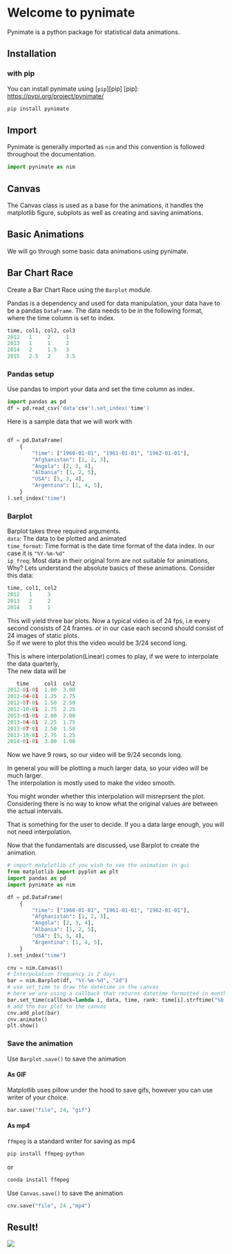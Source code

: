 # Welcome to pynimate
Pynimate is a python package for statistical data animations.

## Installation
### with pip

You can install pynimate using [`pip`][pip]
  [pip]: https://pypi.org/project/pynimate/
``` sh
pip install pynimate
```

## Import
Pynimate is generally imported as `nim` and this convention is followed throughout the documentation.
``` python
import pynimate as nim
```

## Canvas
The Canvas class is used as a base for the animations, it handles the matplotlib figure, subplots
as well as creating and saving animations.

## Basic Animations
We will go through some basic data animations using pynimate.

## Bar Chart Race
Create a Bar Chart Race using the `Barplot` module.

Pandas is a dependency and used for data manipulation, your data have to be a pandas `DataFrame`.
The data needs to be in the following format,  
where the time column is set to index.
```python
time, col1, col2, col3
2012   1     2     1
2013   1     1     2
2014   2     1.5   3
2015   2.5   2     3.5
```
### Pandas setup
Use pandas to import your data and set the time column as index.
```python 
import pandas as pd
df = pd.read_csv('data'csv').set_index('time')
```

Here is a sample data that we will work with
```py

df = pd.DataFrame(
    {
        "time": ["1960-01-01", "1961-01-01", "1962-01-01"],
        "Afghanistan": [1, 2, 3],
        "Angola": [2, 3, 4],
        "Albania": [1, 2, 5],
        "USA": [5, 3, 4],
        "Argentina": [1, 4, 5],
    }
).set_index("time")
```
### Barplot
Barplot takes three required arguments.    
`data`: The data to be plotted and animated  
`time_format`: Time format is the date time format of the data index. In our case it is `"%Y-%m-%d"`  
`ip_freq`: Most data in their original form are not suitable for animations, Why?
Lets understand the absolute basics of these animations. Consider this data:  
```python
time, col1, col2
2012   1     3  
2013   2     2   
2014   3     1
```
This will yield three bar plots. Now a typical video is of 24 fps, i.e every second consists of 24 frames.
or in our case each second should consist of 24 images of static plots.  
So if we were to plot this the video would be 3/24 second long.  

This is where interpolation(Linear) comes to play, if we were to interpolate the data quarterly,  
The new data will be
```py
   time     col1  col2
2012-01-01  1.00  3.00
2012-04-01  1.25  2.75
2012-07-01  1.50  2.50
2012-10-01  1.75  2.25
2013-01-01  2.00  2.00
2013-04-01  2.25  1.75
2013-07-01  2.50  1.50
2013-10-01  2.75  1.25
2014-01-01  3.00  1.00
```  
Now we have 9 rows, so our video will be 9/24 seconds long.

In general you will be plotting a much larger data, so your video will be much larger.  
The interpolation is mostly used to make the video smooth.  

You might wonder whether this interpolation will misreprsent the plot. Considering there is no way to
know what the original values are between the actual intervals.  

That is something for the user to decide. If you a data large enough, you will not need interpolation.  

Now that the fundamentals are discussed, use Barplot to create the animation.  
```py
# import matplotlib if you wish to see the animation in gui
from matplotlib import pyplot as plt
import pandas as pd
import pynimate as nim

df = pd.DataFrame(
    {
        "time": ["1960-01-01", "1961-01-01", "1962-01-01"],
        "Afghanistan": [1, 2, 3],
        "Angola": [2, 3, 4],
        "Albania": [1, 2, 5],
        "USA": [5, 3, 4],
        "Argentina": [1, 4, 5],
    }
).set_index("time")

cnv = nim.Canvas()
# Interpolation frequency is 2 days
bar = nim.Barplot(df, "%Y-%m-%d", "2d")
# use set_time to draw the datetime in the canvas
# here we are using a callback that returns datetime formatted in month, year
bar.set_time(callback=lambda i, data, time, rank: time[i].strftime("%b, %Y"))
# add the bar plot to the canvas
cnv.add_plot(bar)
cnv.animate()
plt.show()
```

### Save the animation
Use `Barplot.save()` to save the animation
#### As GIF
Matplotlib uses pillow under the hood to save gifs, however you can use writer of your choice.
```py
bar.save("file", 24, "gif")
```

#### As mp4

`ffmpeg` is a standard writer for saving as mp4
```py
pip install ffmpeg-python
```
or 
```py
conda install ffmpeg
```
Use `Canvas.save()` to save the animation
```py
cnv.save("file", 24 ,"mp4")
```

## Result!
![](../assets/example2.gif)
